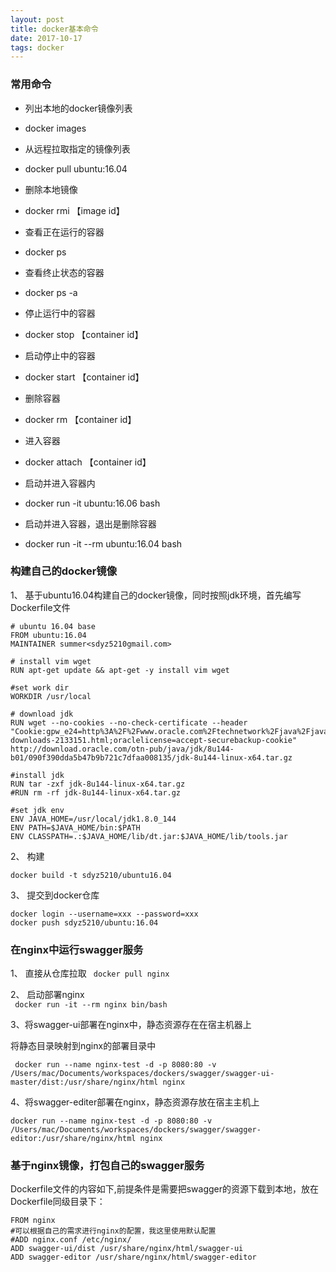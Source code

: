 ```yaml
---
layout: post  
title: docker基本命令
date: 2017-10-17 
tags: docker
--- 
```


### 常用命令


* 列出本地的docker镜像列表
* docker images

* 从远程拉取指定的镜像列表
* docker pull ubuntu:16.04

* 删除本地镜像
* docker rmi 【image id】

* 查看正在运行的容器
* docker ps

* 查看终止状态的容器
* docker ps -a

* 停止运行中的容器
* docker stop 【container id】

* 启动停止中的容器
* docker start 【container id】

* 删除容器
* docker rm 【container id】

* 进入容器
* docker attach 【container id】

* 启动并进入容器内
* docker run -it ubuntu:16.06 bash

* 启动并进入容器，退出是删除容器
* docker run -it --rm ubuntu:16.04 bash

### 构建自己的docker镜像

1、 基于ubuntu16.04构建自己的docker镜像，同时按照jdk环境，首先编写Dockerfile文件

```
# ubuntu 16.04 base
FROM ubuntu:16.04
MAINTAINER summer<sdyz5210gmail.com>

# install vim wget
RUN apt-get update && apt-get -y install vim wget

#set work dir
WORKDIR /usr/local

# download jdk
RUN wget --no-cookies --no-check-certificate --header "Cookie:gpw_e24=http%3A%2F%2Fwww.oracle.com%2Ftechnetwork%2Fjava%2Fjavase%2Fdownloads%2Fjdk8-downloads-2133151.html;oraclelicense=accept-securebackup-cookie" http://download.oracle.com/otn-pub/java/jdk/8u144-b01/090f390dda5b47b9b721c7dfaa008135/jdk-8u144-linux-x64.tar.gz

#install jdk
RUN tar -zxf jdk-8u144-linux-x64.tar.gz
#RUN rm -rf jdk-8u144-linux-x64.tar.gz

#set jdk env
ENV JAVA_HOME=/usr/local/jdk1.8.0_144
ENV PATH=$JAVA_HOME/bin:$PATH
ENV CLASSPATH=.:$JAVA_HOME/lib/dt.jar:$JAVA_HOME/lib/tools.jar

```

2、 构建

` docker build -t sdyz5210/ubuntu16.04 `

3、 提交到docker仓库

```
docker login --username=xxx --password=xxx
docker push sdyz5210/ubuntu:16.04
```

### 在nginx中运行swagger服务

1、 直接从仓库拉取
` docker pull nginx`

2、 启动部署nginx   
` docker run -it --rm nginx bin/bash`

3、将swagger-ui部署在nginx中，静态资源存在在宿主机器上

将静态目录映射到nginx的部署目录中

` docker run --name nginx-test -d -p 8080:80 -v /Users/mac/Documents/workspaces/dockers/swagger/swagger-ui-master/dist:/usr/share/nginx/html nginx`

4、将swagger-editer部署在nginx，静态资源存放在宿主主机上

`docker run --name nginx-test -d -p 8080:80 -v /Users/mac/Documents/workspaces/dockers/swagger/swagger-editor:/usr/share/nginx/html nginx`


### 基于nginx镜像，打包自己的swagger服务

Dockerfile文件的内容如下,前提条件是需要把swagger的资源下载到本地，放在Dockerfile同级目录下：

```
FROM nginx
#可以根据自己的需求进行nginx的配置，我这里使用默认配置
#ADD nginx.conf /etc/nginx/
ADD swagger-ui/dist /usr/share/nginx/html/swagger-ui
ADD swagger-editor /usr/share/nginx/html/swagger-editor

```